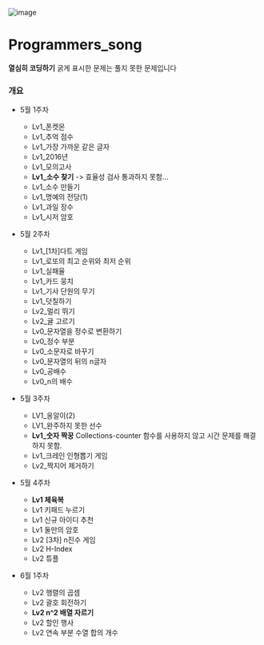 ![image](https://user-images.githubusercontent.com/121469546/235938363-988bb810-ffd2-4846-9471-a25b090b41ab.png)
# Programmers_song


**열심히 코딩하기** 
    굵게 표시한 문제는 풀지 못한 문제입니다


### 개요

- 5월 1주차
  - Lv1_폰켓몬
  - Lv1_추억 점수
  - Lv1_가장 가까운 같은 글자
  - Lv1_2016년
  - Lv1_모의고사
  - **Lv1_소수 찾기** -> 효율성 검사 통과하지 못함...
  - Lv1_소수 만들기
  - Lv1_명예의 전당(1)
  - Lv1_과일 장수
  - Lv1_시저 암호

- 5월 2주차
  - Lv1_[1차]다트 게임
  - Lv1_로또의 최고 순위와 최저 순위
  - Lv1_실패율
  - Lv1_카드 뭉치
  - Lv1_기사 단원의 무기
  - Lv1_덧칠하기
  - Lv2_멀리 뛰기
  - Lv2_귤 고르기
  - Lv0_문자열을 정수로 변환하기
  - Lv0_정수 부분
  - Lv0_소문자로 바꾸기
  - Lv0_문자열의 뒤의 n글자
  - Lv0_공배수
  - Lv0_n의 배수

- 5월 3주차
  - LV1_옹알이(2)
  - LV1_완주하지 못한 선수
  - **Lv1_숫자 짝꿍** Collections-counter 함수를 사용하지 않고 시간 문제를 해결하지 못함.
  - Lv1_크레인 인형뽑기 게임
  - Lv2_짝지어 제거하기

- 5월 4주차
  - **Lv1 체육복**
  - Lv1 키패드 누르기
  - Lv1 신규 아이디 추천
  - Lv1 둘만의 암호
  - Lv2 [3차] n진수 게임
  - Lv2 H-Index
  - Lv2 튜플

- 6월 1주차
  - Lv2 행렬의 곱셈
  - Lv2 괄호 회전하기
  - **Lv2 n^2 배열 자르기**
  - Lv2 할인 행사
  - Lv2 연속 부분 수열 합의 개수
